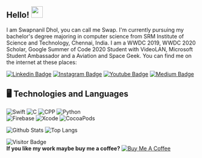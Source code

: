 ## Hello! <img src="https://raw.githubusercontent.com/aemmadi/aemmadi/master/wave.gif" width="30px">

I am Swapnanil Dhol, you can call me Swap. I'm currently pursuing my bachelor's degree majoring in computer science from SRM Institute of Science and Technology, Chennai, India. I am a WWDC 2019, WWDC 2020 Scholar, Google Summer of Code 2020 Student with VideoLAN, Microsoft Student Ambassador and a Aviation and Space Geek. You can find me on the internet at these places:

[![Linkedin Badge](https://img.shields.io/badge/-swapnanildhol-blue?style=flat-square&logo=Linkedin&logoColor=white&link=https://www.linkedin.com/in/swapnanildhol/)](https://www.linkedin.com/in/swapnanildhol/)
[![Instagram Badge](https://img.shields.io/badge/-swapnanildhol-purple?style=flat-square&logo=instagram&logoColor=white&link=https://instagram.com/swapnanildhol/)](https://instagram.com/swapnanildhol)
[![Youtube Badge](https://img.shields.io/badge/-tnqvd-darkred?style=flat-square&logo=youtube&logoColor=white&link=https://www.youtube.com/c/tnqvd)](https://www.youtube.com/c/tnqvd)
[![Medium Badge](https://img.shields.io/badge/-@swapnanil-dhol?style=flat-square&labelColor=000000&logo=Medium&link=https://medium.com/@swapnanildhol/)](https://medium.com/@swapnanildhol)

## 🖥 Technologies and Languages

![Swift](https://img.shields.io/badge/-Swift-black?style=plastic&logo=swift) 
![C](https://img.shields.io/badge/-C-black?style=plastic&logo=C) 
![CPP](https://img.shields.io/badge/-C++-black?style=plastic&logo=C) 
![Python](https://img.shields.io/badge/-Python-black?style=plastic&logo=Python)\
![Firebase](https://img.shields.io/badge/-Firebase-black?style=plastic&logo=firebase)
![Xcode](https://img.shields.io/badge/-Xcode-black?style=plastic&logo=xcode) 
![CocoaPods](https://img.shields.io/badge/-Cocoapods-black?style=plastic&logo=Cocoapods)


![Github Stats](https://github-readme-stats.vercel.app/api?username=swapnanildhol&count_private=true&show_icons=true&include_all_commits=true)
![Top Langs](https://github-readme-stats.vercel.app/api/top-langs/?username=swapnanildhol&hide=TeX&layout=compact)

![Visitor Badge](https://visitor-badge.laobi.icu/badge?page_id=swapnanildhol)\
**If you like my work maybe buy me a coffee?**
<a href="https://www.buymeacoffee.com/swapnanildhol" target="_blank"><img src="https://www.buymeacoffee.com/assets/img/custom_images/orange_img.png" alt="Buy Me A Coffee"></a>
